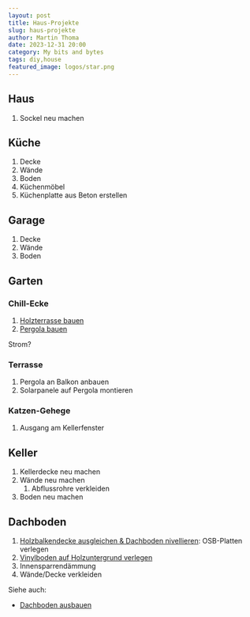 ```yaml
---
layout: post
title: Haus-Projekte
slug: haus-projekte
author: Martin Thoma
date: 2023-12-31 20:00
category: My bits and bytes
tags: diy,house
featured_image: logos/star.png
---
```


## Haus

1. Sockel neu machen

## Küche

1. Decke
2. Wände
3. Boden
4. Küchenmöbel
5. Küchenplatte aus Beton erstellen

## Garage

1. Decke
2. Wände
3. Boden


## Garten

### Chill-Ecke

1. [Holzterrasse bauen](https://www.obi.de/magazin/garten/terrasse/holzterrasse-bauen)
2. [Pergola bauen](https://www.hornbach.de/projekte/pergola-bauen/)

Strom?

### Terrasse

1. Pergola an Balkon anbauen
2. Solarpanele auf Pergola montieren

### Katzen-Gehege

1. Ausgang am Kellerfenster

## Keller

1. Kellerdecke neu machen
2. Wände neu machen
    1. Abflussrohre verkleiden
3. Boden neu machen

## Dachboden

1. [Holzbalkendecke ausgleichen & Dachboden nivellieren](https://www.youtube.com/watch?v=vCQeRUfXseY): OSB-Platten verlegen
2. [Vinylboden auf Holzuntergrund verlegen](https://www.youtube.com/watch?v=h-AVlxOAPV8)
3. Innensparrendämmung
4. Wände/Decke verkleiden

Siehe auch:

* [Dachboden ausbauen](https://www.youtube.com/watch?v=aWViNIS6Uo0&t=619s)

